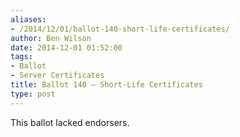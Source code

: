 ```yaml
---
aliases:
- /2014/12/01/ballot-140-short-life-certificates/
author: Ben Wilson
date: 2014-12-01 01:52:00
tags:
- Ballot
- Server Certificates
title: Ballot 140 – Short-Life Certificates
type: post
---
```


This ballot lacked endorsers.